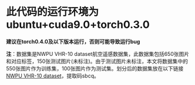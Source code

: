 此代码的运行环境为ubuntu+cuda9.0+torch0.3.0
====

**建议在torch0.4.0及以下版本运行，否则可能导致运行bug**

**注**：数据集是NWPU VHR-10 dataset航空遥感数据集，此数据集包括650张图片和对应标签，150张测试图片(未标注)。由于测试图片未标注，本文将数据集中的550张图片作为训练集，100张图片作为测试集。划分后的数据集放在以下链接[NWPU VHR-10 dataset](https://pan.baidu.com/s/1_VVA7uWcocrzbPiRI7HYvA 
)，提取码sbcq。



